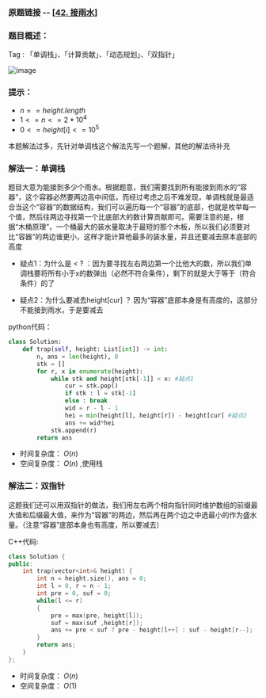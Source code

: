 ### 原题链接 -- [[42. 接雨水](https://leetcode.cn/problems/trapping-rain-water/)]

### 题目概述：
Tag : 「单调栈」、「计算贡献」、「动态规划」、「双指针」

![image](https://user-images.githubusercontent.com/99656524/201313235-017b5231-6254-497e-9406-47bf51ea17e3.png)

### 提示：
* $n == height.length$
* $1 <= n <= 2 * 10^4$
* $0 <= height[i] <= 10^5$

本题解法过多，先针对单调栈这个解法先写一个题解，其他的解法待补充

### 解法一：单调栈
题目大意为能接到多少个雨水。根据题意，我们需要找到所有能接到雨水的“容器”，这个容器必然要两边高中间低，而经过考虑之后不难发现，单调栈就是最适合当这个“容器”的数据结构，我们可以遍历每一个“容器”的底部，也就是枚举每一个值，然后往两边寻找第一个比底部大的数计算贡献即可。需要注意的是，根据“木桶原理”，一个桶最大的装水量取决于最短的那个木板，所以我们必须要对比“容器”的两边谁更小，这样才能计算他最多的装水量，并且还要减去原本底部的高度

* 疑点1：为什么是 < ? ：因为要寻找左右两边第一个比他大的数，所以我们单调栈要将所有小于x的数弹出（必然不符合条件），剩下的就是大于等于（符合条件）的了

* 疑点2：为什么要减去height[cur] ？ 因为“容器”底部本身是有高度的，这部分不能接到雨水，于是要减去

python代码：
```py
class Solution:
    def trap(self, height: List[int]) -> int:
        n, ans = len(height), 0
        stk = []
        for r, x in enumerate(height):
            while stk and height[stk[-1]] < x: #疑点1
                cur = stk.pop()
                if stk : l = stk[-1]
                else : break
                wid = r - l - 1
                hei = min(height[l], height[r]) - height[cur] #疑点2
                ans += wid*hei
            stk.append(r)
        return ans

```
* 时间复杂度： $O(n)$
* 空间复杂度： $O(n)$ ,使用栈

### 解法二：双指针
这题我们还可以用双指针的做法，我们用左右两个相向指针同时维护数组的前缀最大值和后缀最大值，来作为“容器”的两边，然后再在两个边之中选最小的作为盛水量。（注意“容器”底部本身也有高度，所以要减去）

C++代码:
```cpp
class Solution {
public:
    int trap(vector<int>& height) {
        int n = height.size(), ans = 0;
        int l = 0, r = n - 1;
        int pre = 0, suf = 0;
        while(l <= r)
        {
            pre = max(pre, height[l]);
            suf = max(suf ,height[r]);
            ans += pre < suf ? pre - height[l++] : suf - height[r--];
        }
        return ans;
    }
};
```
* 时间复杂度： $O(n)$
* 空间复杂度： $O(1)$
